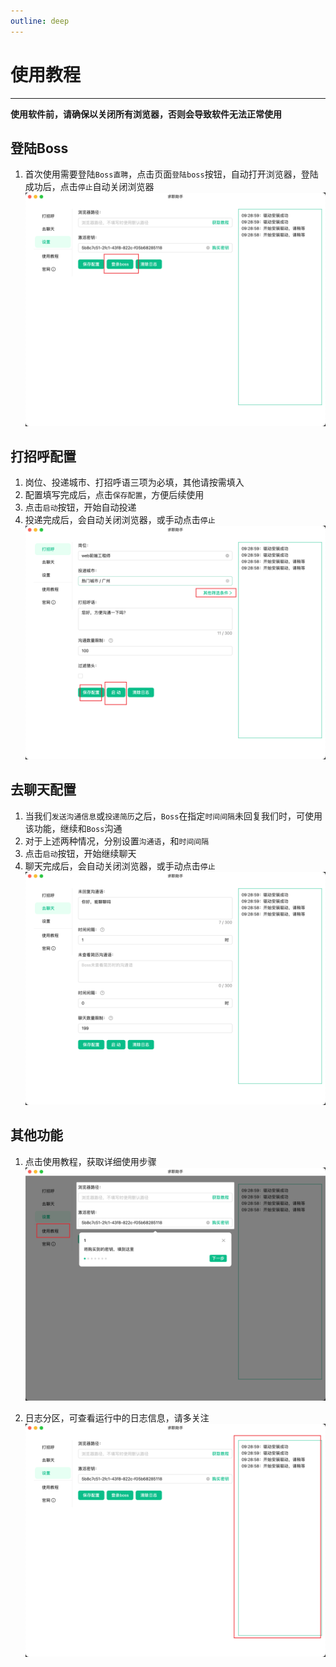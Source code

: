 ```yaml
---
outline: deep
---
```


# 使用教程
---
**使用软件前，请确保以关闭所有浏览器，否则会导致软件无法正常使用**

## 登陆Boss
1. 首次使用需要登陆`Boss直聘`，点击页面`登陆boss`按钮，自动打开浏览器，登陆成功后，点击`停止`自动关闭浏览器  
![image.png](./static/img_10.png)

## 打招呼配置
1. 岗位、投递城市、打招呼语三项为必填，其他请按需填入
2. 配置填写完成后，点击`保存配置`，方便后续使用
3. 点击`启动`按钮，开始自动投递
4. 投递完成后，会自动关闭浏览器，或手动点击`停止`  
![image.png](./static/img_11.png)

## 去聊天配置
1. 当我们`发送沟通信息`或`投递简历`之后，`Boss`在指定`时间间隔`未回复我们时，可使用该功能，继续和`Boss`沟通
2. 对于上述两种情况，分别设置`沟通语`，和`时间间隔`
3. 点击`启动`按钮，开始继续聊天
4. 聊天完成后，会自动关闭浏览器，或手动点击`停止`  
![image.png](./static/img_12.png)

## 其他功能
1. 点击使用教程，获取详细使用步骤  
![image.png](./static/img_13.png)

2. 日志分区，可查看运行中的日志信息，请多关注  
![image.png](./static/img_14.png)


